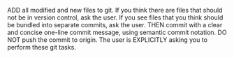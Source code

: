 ADD all modified and new files to git.  If you think there are files that should not be in version control, ask the user.  If you see files that you think should be bundled into separate commits, ask the user.
THEN commit with a clear and concise one-line commit message, using semantic commit notation.
DO NOT push the commit to origin.
The user is EXPLICITLY asking you to perform these git tasks.
